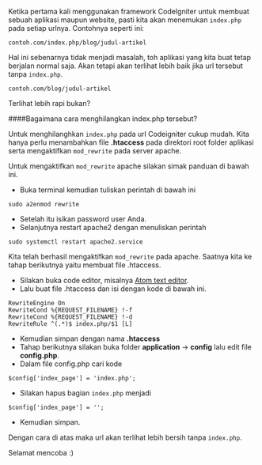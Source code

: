 <!--t Cara Menghilangkan index.php pada Codeigniter t-->
<!--d Cara menghapus index.php pada url Codeigniter. d-->
<!--tag codeigniter,php framework,php,web design,mvc tag-->
<!--image https://masrud.com/content/images/codeigniter.png image-->

Ketika pertama kali menggunakan framework CodeIgniter untuk membuat sebuah aplikasi maupun website, pasti kita akan menemukan `index.php` pada setiap urlnya. Contohnya seperti ini:

```
contoh.com/index.php/blog/judul-artikel
```

Hal ini sebenarnya tidak menjadi masalah, toh aplikasi yang kita buat tetap berjalan normal saja. Akan tetapi akan terlihat lebih baik jika url tersebut tanpa `index.php`.

```
contoh.com/blog/judul-artikel
```

Terlihat lebih rapi bukan?

####Bagaimana cara menghilangkan index.php tersebut?

Untuk menghilanghkan `index.php` pada url Codeigniter cukup mudah. Kita hanya perlu menambahkan file **.htaccess** pada direktori root folder aplikasi serta mengaktifkan `mod_rewrite` pada server apache.

Untuk mengaktifkan `mod_rewrite` apache silakan simak panduan di bawah ini.

 - Buka terminal kemudian tuliskan perintah di bawah ini

```
sudo a2enmod rewrite
```

 - Setelah itu isikan password user Anda.
 - Selanjutnya restart apache2 dengan menuliskan perintah

```
sudo systemctl restart apache2.service
```

Kita telah berhasil mengaktifkan `mod_rewrite` pada apache. Saatnya kita ke tahap berikutnya yaitu membuat file .htaccess.

 - Silakan buka code editor, misalnya [Atom text editor][1].
 - Lalu buat file .htaccess dan isi dengan kode di bawah ini.

```
RewriteEngine On
RewriteCond %{REQUEST_FILENAME} !-f
RewriteCond %{REQUEST_FILENAME} !-d
RewriteRule ^(.*)$ index.php/$1 [L]
```

 - Kemudian simpan dengan nama **.htaccess**
 - Tahap berikutnya silakan buka folder __application__ -> **config** lalu edit file **config.php**.
 - Dalam file config.php cari kode

```
$config['index_page'] = 'index.php';
```

 - Silakan hapus bagian `index.php` menjadi 

```
$config['index_page'] = '';
```
 - Kemudian simpan.

Dengan cara di atas maka url akan terlihat lebih bersih tanpa `index.php`.

Selamat mencoba :)


  [1]: https://masrud.com/post/cara-install-atom-pada-linux